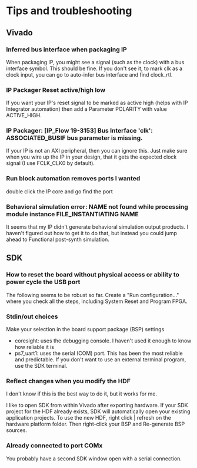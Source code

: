 # Tips and troubleshooting

## Vivado

### Inferred bus interface when packaging IP

When packaging IP, you might see a signal (such as the clock) with a bus interface symbol. This should be fine. If you don't see it, to mark clk as a clock input, you can go to auto-infer bus interface and find clock_rtl.

### IP Packager Reset active/high low

If you want your IP's reset signal to be marked as active high (helps with IP Integrator automation) then add a Parameter POLARITY with value ACTIVE_HIGH.

### IP Packager: [IP_Flow 19-3153] Bus Interface 'clk': ASSOCIATED_BUSIF bus parameter is missing.

If your IP is not an AXI peripheral, then you can ignore this. Just make sure when you wire up the IP in your design, that it gets the expected clock signal (I use FCLK_CLK0 by default).

### Run block automation removes ports I wanted

double click the IP core and go find the port

### Behavioral simulation error: NAME not found while processing module instance FILE_INSTANTIATING NAME

It seems that my IP didn't generate behavioral simulation output products. I haven't figured out how to get it to do that, but instead you could jump ahead to Functional post-synth simulation.


## SDK

### How to reset the board without physical access or ability to power cycle the USB port

The following seems to be robust so far. Create a "Run configuration..." where you check all the steps, including System Reset and Program FPGA.

### Stdin/out choices

Make your selection in the board support package (BSP) settings

* coresight: uses the debugging console. I haven't used it enough to know how reliable it is
* ps7_uart1: uses the serial (COM) port. This has been the most reliable and predictable. If you don't want to use an external terminal program, use the SDK terminal.

### Reflect changes when you modify the HDF

I don't know if this is the best way to do it, but it works for me. 

I like to open SDK from within Vivado after exporting hardware. If your SDK project for the HDF already exists, SDK will automatically open your existing application projects. To use the new HDF, right click | refresh on the hardware platform folder. Then right-click your BSP and Re-generate BSP sources.

### Already connected to port COMx

You probably have a second SDK window open with a serial connection.
